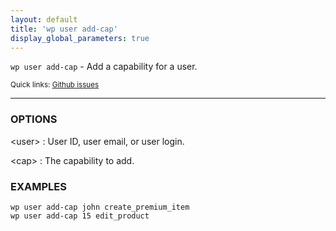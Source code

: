 ```yaml
---
layout: default
title: 'wp user add-cap'
display_global_parameters: true
---
```


`wp user add-cap` - Add a capability for a user.

<small>Quick links: <a href="https://github.com/wp-cli/wp-cli/issues?q=is%3Aopen+label%3Acommand%3Aadd-cap+sort%3Aupdated-desc">Github issues</a></small>

<hr />

### OPTIONS

&lt;user&gt;
: User ID, user email, or user login.

&lt;cap&gt;
: The capability to add.

### EXAMPLES

    wp user add-cap john create_premium_item
    wp user add-cap 15 edit_product



